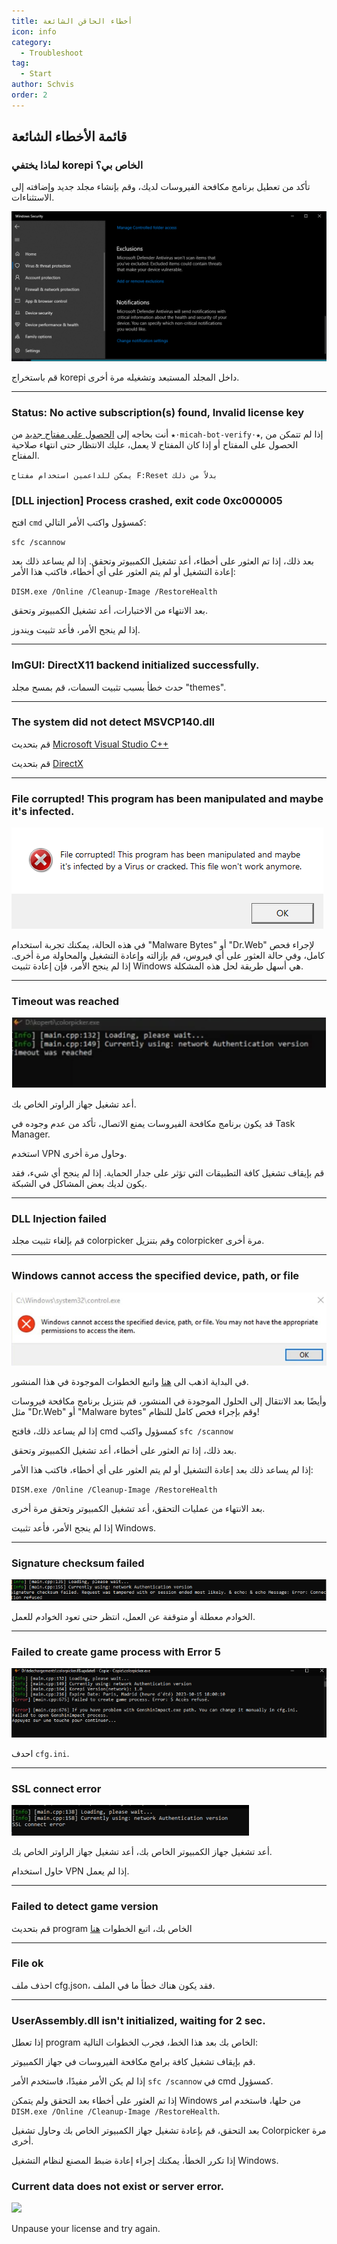 ```yaml
---
title: أخطاء الحاقن الشائعة
icon: info
category:
  - Troubleshoot
tag:
  - Start
author: Schvis
order: 2
---
```


## قائمة الأخطاء الشائعة

### لماذا يختفي korepi الخاص بي؟

تأكد من تعطيل برنامج مكافحة الفيروسات لديك، وقم بإنشاء مجلد جديد وإضافته إلى الاستثناءات.

![](/assets/images/docs/202312/virus.png)

قم باستخراج korepi داخل المجلد المستبعد وتشغيله مرة أخرى.

---
### Status: No active subscription(s) found, Invalid license key

أنت بحاجه إلى [الحصول على مفتاح جديد](../guide/getkey.md) من `⁠★⋅micah-bot-verify⋅★`, إذا لم تتمكن من الحصول على المفتاح أو إذا كان المفتاح لا يعمل، عليك الانتظار حتى انتهاء صلاحية المفتاح.

`يمكن للداعمين استخدام مفتاح F:Reset بدلاً من ذلك`

### [DLL injection]  Process crashed, exit code 0xc000005

افتح `cmd` كمسؤول واكتب الأمر التالي:

`sfc /scannow`

بعد ذلك، إذا تم العثور على أخطاء، أعد تشغيل الكمبيوتر وتحقق.
إذا لم يساعد ذلك بعد إعادة التشغيل أو لم يتم العثور على أي أخطاء، فاكتب هذا الأمر:

`DISM.exe /Online /Cleanup-Image /RestoreHealth`

بعد الانتهاء من الاختبارات، أعد تشغيل الكمبيوتر وتحقق.

إذا لم ينجح الأمر، فأعد تثبيت ويندوز.

---
### ImGUI: DirectX11 backend initialized successfully.

حدث خطأ بسبب تثبيت السمات، قم بمسح مجلد "themes".

---
### The system did not detect MSVCP140.dll

قم بتحديث [Microsoft Visual Studio C++](https://learn.microsoft.com/en-us/cpp/windows/latest-supported-vc-redist?view=msvc-170#visual-studio-2015-2017-2019-and-2022)

قم بتحديث [DirectX](https://www.microsoft.com/en-us/download/details.aspx?id=35)

---
### File corrupted! This program has been manipulated and maybe it's infected.

![](/assets/images/docs/202312/virus2.png)

في هذه الحالة، يمكنك تجربة استخدام "Malware Bytes" أو "Dr.Web" لإجراء فحص كامل، وفي حالة العثور على أي فيروس، قم بإزالته وإعادة التشغيل والمحاولة مرة أخرى. إذا لم ينجح الأمر، فإن إعادة تثبيت Windows هي أسهل طريقة لحل هذه المشكلة.

---
### Timeout was reached

![](/assets/images/docs/202312/error1.png)

أعد تشغيل جهاز الراوتر الخاص بك.

قد يكون برنامج مكافحة الفيروسات يمنع الاتصال، تأكد من عدم وجوده في Task Manager.

استخدم VPN وحاول مرة أخرى.

قم بإيقاف تشغيل كافة التطبيقات التي تؤثر على جدار الحماية. إذا لم ينجح أي شيء، فقد يكون لديك بعض المشاكل في الشبكة.

---
### DLL Injection failed

قم بإلغاء تثبيت مجلد colorpicker وقم بتنزيل colorpicker مرة أخرى.

---
### Windows cannot access the specified device, path, or file

![](/assets/images/docs/202312/error2.png)

في البداية اذهب الى [هنا](https://support.microsoft.com/en-us/topic/-windows-cannot-access-the-specified-device-path-or-file-error-when-you-try-to-install-update-or-start-a-program-or-file-46361133-47ed-6967-c13e-e75d3cc29657) واتبع الخطوات الموجودة في هذا المنشور.

وأيضًا بعد الانتقال إلى الحلول الموجودة في المنشور، قم بتنزيل برنامج مكافحة فيروسات مثل "Dr.Web" أو "Malware bytes" وقم بإجراء فحص كامل للنظام!

إذا لم يساعد ذلك، فافتح cmd كمسؤول واكتب `sfc /scannow`

بعد ذلك، إذا تم العثور على أخطاء، أعد تشغيل الكمبيوتر وتحقق.

إذا لم يساعد ذلك بعد إعادة التشغيل أو لم يتم العثور على أي أخطاء، فاكتب هذا الأمر:

`DISM.exe /Online /Cleanup-Image /RestoreHealth`

بعد الانتهاء من عمليات التحقق، أعد تشغيل الكمبيوتر وتحقق مرة أخرى.

إذا لم ينجح الأمر، فأعد تثبيت Windows.

---
### Signature checksum failed

![](/assets/images/docs/202312/checksum.png)

الخوادم معطلة أو متوقفة عن العمل، انتظر حتى تعود الخوادم للعمل.

---
### Failed to create game process with Error 5

![](/assets/images/docs/202312/error3.png)

احدف `cfg.ini`.

---
### SSL connect error

![](/assets/images/docs/202312/error4.png)

أعد تشغيل جهاز الكمبيوتر الخاص بك، أعد تشغيل جهاز الراوتر الخاص بك.

حاول استخدام VPN إذا لم يعمل.

---
### Failed to detect game version

قم بتحديث program الخاص بك، اتبع الخطوات [هنا](../start/download.md)

---
### File ok

احذف ملف cfg.json، فقد يكون هناك خطأ ما في الملف.

---
### UserAssembly.dll isn't initialized, waiting for 2 sec.

إذا تعطل program الخاص بك بعد هذا الخط، فجرب الخطوات التالية:

قم بإيقاف تشغيل كافة برامج مكافحة الفيروسات في جهاز الكمبيوتر.

إذا لم يكن الأمر مفيدًا، فاستخدم الأمر `sfc /scannow` في cmd كمسؤول.

إذا تم العثور على أخطاء بعد التحقق ولم يتمكن Windows من حلها، فاستخدم امر `DISM.exe /Online /Cleanup-Image /RestoreHealth`. 

بعد التحقق، قم بإعادة تشغيل جهاز الكمبيوتر الخاص بك وحاول تشغيل Colorpicker مرة أخرى.

إذا تكرر الخطأ، يمكنك إجراء إعادة ضبط المصنع لنظام التشغيل Windows.

### Current data does not exist or server error.

![](/assets/images/docs/202312/error.png)

Unpause your license and try again.

